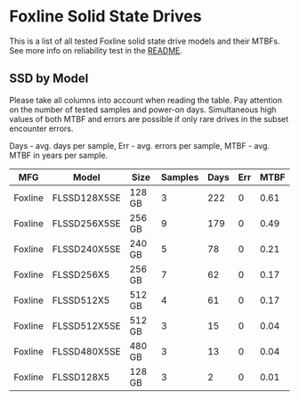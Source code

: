 Foxline Solid State Drives
==========================

This is a list of all tested Foxline solid state drive models and their MTBFs. See
more info on reliability test in the [README](https://github.com/linuxhw/SMART).

SSD by Model
------------

Please take all columns into account when reading the table. Pay attention on the
number of tested samples and power-on days. Simultaneous high values of both MTBF
and errors are possible if only rare drives in the subset encounter errors.

Days - avg. days per sample,
Err  - avg. errors per sample,
MTBF - avg. MTBF in years per sample.

| MFG       | Model              | Size   | Samples | Days  | Err   | MTBF |
|-----------|--------------------|--------|---------|-------|-------|------|
| Foxline   | FLSSD128X5SE       | 128 GB | 3       | 222   | 0     | 0.61   |
| Foxline   | FLSSD256X5SE       | 256 GB | 9       | 179   | 0     | 0.49   |
| Foxline   | FLSSD240X5SE       | 240 GB | 5       | 78    | 0     | 0.21   |
| Foxline   | FLSSD256X5         | 256 GB | 7       | 62    | 0     | 0.17   |
| Foxline   | FLSSD512X5         | 512 GB | 4       | 61    | 0     | 0.17   |
| Foxline   | FLSSD512X5SE       | 512 GB | 3       | 15    | 0     | 0.04   |
| Foxline   | FLSSD480X5SE       | 480 GB | 3       | 13    | 0     | 0.04   |
| Foxline   | FLSSD128X5         | 128 GB | 3       | 2     | 0     | 0.01   |
